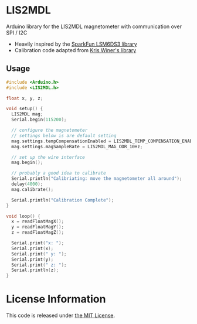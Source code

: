 # LIS2MDL
Arduino library for the LIS2MDL magnetometer with communication over SPI / I2C

* Heavily inspired by the [SparkFun LSM6DS3 library](https://github.com/sparkfun/SparkFun_LSM6DS3_Arduino_Library)
* Calibration code adapted from [Kris Winer's library](https://github.com/kriswiner/LSM6DSM_LIS2MDL_LPS22HB)

## Usage

```c++
#include <Arduino.h>
#include <LIS2MDL.h>

float x, y, z;

void setup() {
  LIS2MDL mag;
  Serial.begin(115200);

  // configure the magnetometer
  // settings below is are default setting
  mag.settings.tempCompensationEnabled = LIS2MDL_TEMP_COMPENSATION_ENABLED;
  mag.settings.magSampleRate = LIS2MDL_MAG_ODR_10Hz;

  // set up the wire interface
  mag.begin();

  // probably a good idea to calibrate
  Serial.println("Calibriating: move the magnetometer all around");
  delay(4000);
  mag.calibrate();

  Serial.println("Calibration Complete");
}

void loop() {
  x = readFloatMagX();
  y = readFloatMagY();
  z = readFloatMagZ();

  Serial.print("x: ");
  Serial.print(x);
  Serial.print(" y: ");
  Serial.print(y);
  Serial.print(" z: ");
  Serial.println(z);
}
```

# License Information
This code is released under [the MIT License](LICENSE.md).